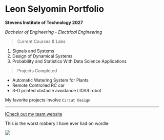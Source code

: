 # Leon Selyomin Portfolio

**Stevens Institute of Technology 2027**

*Bachelor of Engineering - Electrical Engineering*

> Current Courses & Labs

1. Signals and Systems
2. Design of Dynamical Systems
3. Probability and Statistics With Data Science Applications
   
> Projects Completed

- Automatic Watering System for Plants
- Remote Controlled RC car
- 3-D printed obstacle avoidance LIDAR robot

My favorite projects involve `Circut Design`

---

[ICheck out my team website](https://sites.google.com/d/1rx4OGC_hiLhKw1ctHTEPWlEH2YOQiW7u/p/1zfBeacMWokJQrGXjpGjMwUATT6Q3fnSU/edit?pli=1)

This is the worst robbery I have ever had on wordle

![](https://github.com/user-attachments/assets/1c2586d5-5063-40c2-9119-81fcc91a3ed1)
